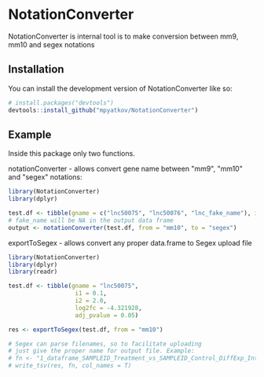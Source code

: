 # NotationConverter

<!-- badges: start -->
<!-- badges: end -->

NotationConverter is internal tool  is to make conversion between mm9, mm10 and segex notations

## Installation

You can install the development version of NotationConverter like so:

``` r
# install.packages("devtools")
devtools::install_github("mpyatkov/NotationConverter")
```

## Example

Inside this package only two functions. 

notationConverter - allows convert gene name between "mm9", "mm10" and "segex" notations:

``` r
library(NotationConverter)
library(dplyr)

test.df <- tibble(gname = c("lnc50075", "lnc50076", "lnc_fake_name"), id=c(1,2,3))
# fake_name will be NA in the output data frame
output <- notationConverter(test.df, from = "mm10", to = "segex")
```

exportToSegex - allows convert any proper data.frame to Segex upload file

``` r
library(NotationConverter)
library(dplyr)
library(readr)

test.df <- tibble(gname = "lnc50075",
                   i1 = 0.1,
                   i2 = 2.0,
                   log2fc = -4.321928,
                   adj_pvalue = 0.05)

res <- exportToSegex(test.df, from = "mm10")

# Segex can parse filenames, so to facilitate uploading 
# just give the proper name for output file. Example:
# fn <- "1_dataframe_SAMPLEID_Treatment_vs_SAMPLEID_Control_DiffExp_IntronicMonoExonic.tsv"
# write_tsv(res, fn, col_names = T)
```


